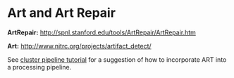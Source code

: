 # Art and Art Repair

**ArtRepair:** 
http://spnl.stanford.edu/tools/ArtRepair/ArtRepair.htm

**Art:** 
http://www.nitrc.org/projects/artifact_detect/


See [cluster pipeline tutorial](cluster-pipeline-tutorial.md) for a suggestion of how to incorporate ART into a processing pipeline. 
